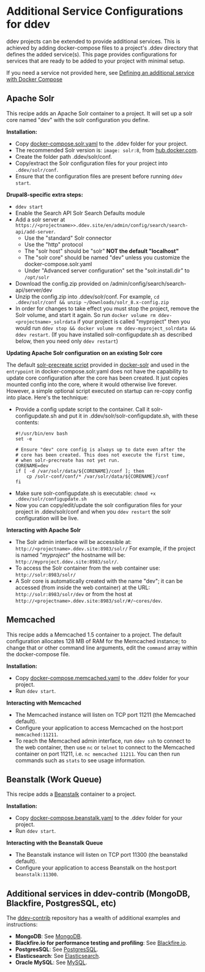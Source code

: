 <h1> Additional Service Configurations for ddev</h1>

ddev projects can be extended to provide additional services. This is achieved by adding docker-compose files to a project's .ddev directory that defines the added service(s). This page provides configurations for services that are ready to be added to your project with minimal setup.

If you need a service not provided here, see [Defining an additional service with Docker Compose](custom-compose-files.md)

## Apache Solr
This recipe adds an Apache Solr container to a project. It will set up a solr core named "dev" with the solr configuration you define.

**Installation:**

- Copy [docker-compose.solr.yaml](https://github.com/drud/ddev/tree/master/pkg/servicetest/testdata/services/docker-compose.solr.yaml) to the .ddev folder for your project.
- The recommended Solr version is: `image: solr:8`, from [hub.docker.com](https://hub.docker.com/_/solr/).
- Create the folder path .ddev/solr/conf.
- Copy/extract the Solr configuration files for your project into `.ddev/solr/conf`. 
- Ensure that the configuration files are present before running `ddev start`.

**Drupal8-specific extra steps:**

- `ddev start`
- Enable the Search API Solr Search Defaults module 
- Add a solr server at `https://<projectname>>.ddev.site/en/admin/config/search/search-api/add-server`.
  - Use the "standard" Solr connector
  - Use the "http" protocol
  - The "solr host" should be "solr" **NOT the default "localhost"**
  - The "solr core" should be named "dev" unless you customize the docker-compose.solr.yaml
  - Under "Advanced server configuration" set the "solr.install.dir" to `/opt/solr`
- Download the config.zip provided on /admin/config/search/search-api/server/dev
- Unzip the config.zip into .ddev/solr/conf. For example, `cd .ddev/solr/conf && unzip ~/Downloads/solr_8.x-config.zip`
- In order for changes to take effect you must stop the project, remove the Solr volume, and start it again.  So run `docker volume rm ddev-<projectname>_solrdata` if your project is called "myproject" then you would run `ddev stop && docker volume rm ddev-myproject_solrdata && ddev restart`. (If you have installed solr-configupdate.sh as described below, then you need only `ddev restart`)

**Updating Apache Solr configuration on an existing Solr core**

The default [solr-precreate script](https://github.com/docker-solr/docker-solr/blob/master/scripts/solr-precreate) provided in [docker-solr](https://github.com/docker-solr/docker-solr) and used in the `entrypoint` in docker-compose.solr.yaml does not have the capability to update core configuration after the core has been created. It just copies mounted config into the core, where it would otherwise live forever. However, a simple optional script executed on startup can re-copy config into place. Here's the technique:

- Provide a config update script to the container. Call it solr-configupdate.sh and put it in .ddev/solr/solr-configupdate.sh, with these contents:
    ```
    #!/usr/bin/env bash
    set -e
    
    # Ensure "dev" core config is always up to date even after the 
    # core has been created. This does not execute the first time,
    # when solr-precreate has not yet run.
    CORENAME=dev
    if [ -d /var/solr/data/${CORENAME}/conf ]; then
        cp /solr-conf/conf/* /var/solr/data/${CORENAME}/conf
    fi  
    ```
- Make sure solr-configupdate.sh is executable: `chmod +x .ddev/solr/configupdate.sh`
- Now you can copy/edit/update the solr configuration files for your project in .ddev/solr/conf and when you `ddev restart` the solr configuration will be live.

**Interacting with Apache Solr**

- The Solr admin interface will be accessible at: `http://<projectname>.ddev.site:8983/solr/` For example, if the project is named "_myproject_" the hostname will be: `http://myproject.ddev.site:8983/solr/`.
- To access the Solr container from the web container use: `http://solr:8983/solr/`
- A Solr core is automatically created with the name "dev"; it can be accessed (from inside the web container) at the URL: `http://solr:8983/solr/dev` or from the host at `http://<projectname>.ddev.site:8983/solr/#/~cores/dev`.

## Memcached
This recipe adds a Memcached 1.5 container to a project. The default configuration allocates 128 MB of RAM for the Memcached instance; to change that or other command line arguments, edit the `command` array within the docker-compose file.

**Installation:**

- Copy [docker-compose.memcached.yaml](https://github.com/drud/ddev/tree/master/pkg/servicetest/testdata/services/docker-compose.memcached.yaml) to the .ddev folder for your project.
- Run `ddev start`.

**Interacting with Memcached**

- The Memcached instance will listen on TCP port 11211 (the Memcached default).
- Configure your application to access Memcached on the host:port `memcached:11211`.
- To reach the Memcached admin interface, run `ddev ssh` to connect to the web container, then use `nc` or `telnet` to connect to the Memcached container on port 11211, i.e. `nc memcached 11211`. You can then run commands such as `stats` to see usage information.

## Beanstalk (Work Queue)
This recipe adds a [Beanstalk](https://beanstalkd.github.io/) container to a project.

**Installation:**

- Copy [docker-compose.beanstalk.yaml](https://github.com/drud/ddev/tree/master/pkg/servicetest/testdata/services/docker-compose.beanstalkd.yaml) to the .ddev folder for your project.
- Run `ddev start`.

**Interacting with the Beanstalk Queue**

- The Beanstalk instance will listen on TCP port 11300 (the beanstalkd default).
- Configure your application to access Beanstalk on the host:port `beanstalk:11300`.

## Additional services in ddev-contrib (MongoDB, Blackfire, PostgresSQL, etc)

The [ddev-contrib](https://github.com/drud/ddev-contrib) repository has a wealth of additional examples and instructions:

* **MongoDB**: See [MongoDB](https://github.com/drud/ddev-contrib/blob/master/docker-compose-services/mongodb).
* **Blackfire.io for performance testing and profiling**: See [Blackfire.io](https://github.com/drud/ddev-contrib/blob/master/docker-compose-services/blackfire).
* **PostgresSQL**: See [PostgresSQL](https://github.com/drud/ddev-contrib/blob/master/docker-compose-services/postgres).
* **Elasticsearch**: See [Elasticsearch](https://github.com/drud/ddev-contrib/blob/master/docker-compose-services/elasticsearch).
* **Oracle MySQL**: See [MySQL](https://github.com/drud/ddev-contrib/blob/master/docker-compose-services/mysql).
